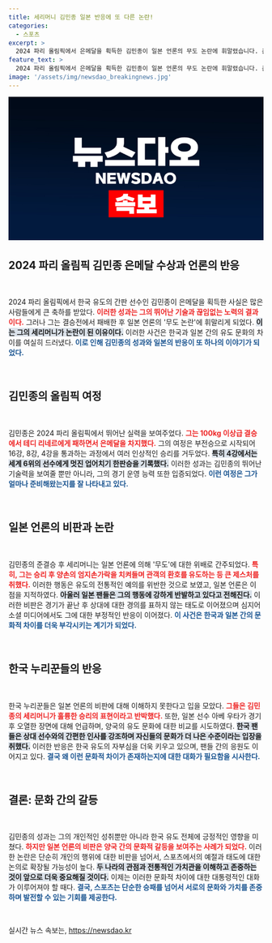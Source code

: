 ```yaml
---
title: 세리머니 김민종 일본 반응에 또 다른 논란!
categories:
  - 스포츠
excerpt: >
  2024 파리 올림픽에서 은메달을 획득한 김민종이 일본 언론의 무도 논란에 휘말렸습니다. 준결승 후 과도한 세리머니가 논란을 일으키자 한국 누리꾼들은 일본의 반응이 이해되지 않는다고 밝혔습니다.
feature_text: >
  2024 파리 올림픽에서 은메달을 획득한 김민종이 일본 언론의 무도 논란에 휘말렸습니다. 준결승 후 과도한 세리머니가 논란을 일으키자 한국 누리꾼들은 일본의 반응이 이해되지 않는다고 밝혔습니다.
image: '/assets/img/newsdao_breakingnews.jpg'
---
```


<p><img src="/assets/img/newsdao_breakingnews.jpg" alt="cryptoinkorea 속보" /></p>

<h2 data-ke-size="size26">2024 파리 올림픽 김민종 은메달 수상과 언론의 반응</h2>

<p data-ke-size="size16">&nbsp;</p>

<p>2024 파리 올림픽에서 한국 유도의 간판 선수인 김민종이 은메달을 획득한 사실은 많은 사람들에게 큰 축하를 받았다. <b><span style="color: #ee2323;">이러한 성과는 그의 뛰어난 기술과 끊임없는 노력의 결과이다.</span></b> 그러나 그는 결승전에서 패배한 후 일본 언론의 '무도 논란'에 휘말리게 되었다. <b><span style="background-color: #21538527;">이는 그의 세리머니가 논란이 된 이유이다.</span></b> 이러한 사건은 한국과 일본 간의 유도 문화의 차이를 여실히 드러냈다. <b><span style="color: #1a5490;">이로 인해 김민종의 성과와 일본의 반응이 또 하나의 이야기가 되었다.</span></b></p>

<p data-ke-size="size16">&nbsp;</p>

<h2 data-ke-size="size26">김민종의 올림픽 여정</h2>

<p data-ke-size="size16">&nbsp;</p>

<p>김민종은 2024 파리 올림픽에서 뛰어난 실력을 보여주었다. <b><span style="color: #ee2323;">그는 100kg 이상급 결승에서 테디 리네르에게 패하면서 은메달을 차지했다.</span></b> 그의 여정은 부전승으로 시작되어 16강, 8강, 4강을 통과하는 과정에서 여러 인상적인 승리를 거두었다. <b><span style="background-color: #21538527;">특히 4강에서는 세계 6위의 선수에게 멋진 업어치기 한판승을 기록했다.</span></b> 이러한 성과는 김민종의 뛰어난 기술력을 보여줄 뿐만 아니라, 그의 경기 운영 능력 또한 입증되었다. <b><span style="color: #1a5490;">이런 여정은 그가 얼마나 준비해왔는지를 잘 나타내고 있다.</span></b></p>

<p data-ke-size="size16">&nbsp;</p>

<h2 data-ke-size="size26">일본 언론의 비판과 논란</h2>

<p data-ke-size="size16">&nbsp;</p>

<p>김민종의 준결승 후 세리머니는 일본 언론에 의해 '무도'에 대한 위배로 간주되었다. <b><span style="color: #ee2323;">특히, 그는 승리 후 양손의 엄지손가락을 치켜들며 관객의 환호를 유도하는 등 큰 제스처를 취했다.</span></b> 이러한 행동은 유도의 전통적인 예의를 위반한 것으로 보였고, 일본 언론은 이 점을 지적하였다. <b><span style="background-color: #21538527;">아울러 일본 팬들은 그의 행동에 강하게 반발하고 있다고 전해진다.</span></b> 이러한 비판은 경기가 끝난 후 상대에 대한 경의를 표하지 않는 태도로 이어졌으며 심지어 소셜 미디어에서도 그에 대한 부정적인 반응이 이어졌다. <b><span style="color: #1a5490;">이 사건은 한국과 일본 간의 문화적 차이를 더욱 부각시키는 계기가 되었다.</span></b></p>

<p data-ke-size="size16">&nbsp;</p>

<h2 data-ke-size="size26">한국 누리꾼들의 반응</h2>

<p data-ke-size="size16">&nbsp;</p>

<p>한국 누리꾼들은 일본 언론의 비판에 대해 이해하지 못한다고 입을 모았다. <b><span style="color: #ee2323;">그들은 김민종의 세리머니가 훌륭한 승리의 표현이라고 반박했다.</span></b> 또한, 일본 선수 아베 우타가 경기 후 오열한 장면에 대해 언급하며, 양국의 유도 문화에 대한 비교를 시도하였다. <b><span style="background-color: #21538527;">한국 팬들은 상대 선수와의 간편한 인사를 강조하며 자신들의 문화가 더 나은 수준이라는 입장을 취했다.</span></b> 이러한 반응은 한국 유도의 자부심을 더욱 키우고 있으며, 팬들 간의 응원도 이어지고 있다. <b><span style="color: #1a5490;">결국 왜 이런 문화적 차이가 존재하는지에 대한 대화가 필요함을 시사한다.</span></b></p>

<p data-ke-size="size16">&nbsp;</p>

<h2 data-ke-size="size26">결론: 문화 간의 갈등</h2>

<p data-ke-size="size16">&nbsp;</p>

<p>김민종의 성과는 그의 개인적인 성취뿐만 아니라 한국 유도 전체에 긍정적인 영향을 미쳤다. <b><span style="color: #ee2323;">하지만 일본 언론의 비판은 양국 간의 문화적 갈등을 보여주는 사례가 되었다.</span></b> 이러한 논란은 단순히 개인의 행위에 대한 비판을 넘어서, 스포츠에서의 예절과 태도에 대한 논의로 확장될 가능성이 높다. <b><span style="background-color: #21538527;">두 나라의 관점과 전통적인 가치관을 이해하고 존중하는 것이 앞으로 더욱 중요해질 것이다.</span></b> 이제는 이러한 문화적 차이에 대한 대통령적인 대화가 이루어져야 할 때다. <b><span style="color: #1a5490;">결국, 스포츠는 단순한 승패를 넘어서 서로의 문화와 가치를 존중하며 발전할 수 있는 기회를 제공한다.</span></b></p>

<p data-ke-size="size16">&nbsp;</p>
실시간 뉴스 속보는, <a href="https://newsdao.kr" rel="dofollow">https://newsdao.kr</a>


